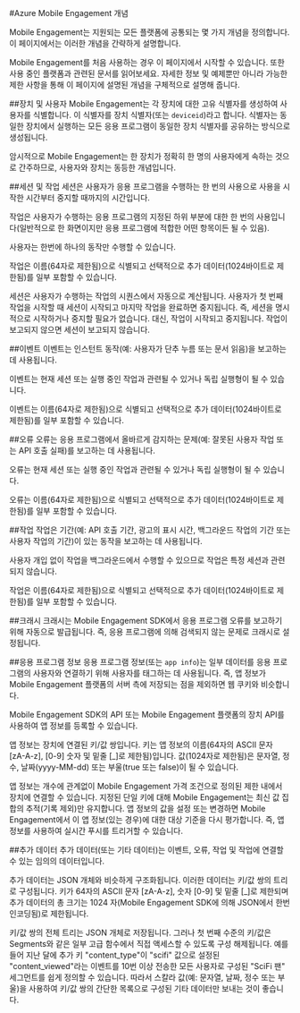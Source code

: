 <properties
	pageTitle="Mobile Engagement 개념"
	description="Mobile Engagement 개념"
	services="mobile-engagement"
	documentationCenter="mobile"
	authors="kpiteira"
	manager="dwrede"
	editor="" />

<tags
	ms.service="mobile-engagement"
	ms.workload="mobile"
	ms.tgt_pltfrm="mobile-android"
	ms.devlang="na"
	ms.topic="get-started-article"
	ms.date="01/24/2015"
	ms.author="kapiteir" />

#Azure Mobile Engagement 개념

Mobile Engagement는 지원되는 모든 플랫폼에 공통되는 몇 가지 개념을 정의합니다. 이 페이지에서는 이러한 개념을 간략하게 설명합니다.

Mobile Engagement를 처음 사용하는 경우 이 페이지에서 시작할 수 있습니다. 또한 사용 중인 플랫폼과 관련된 문서를 읽어보세요. 자세한 정보 및 예제뿐만 아니라 가능한 제한 사항을 통해 이 페이지에 설명된 개념을 구체적으로 설명해 줍니다.

##장치 및 사용자
Mobile Engagement는 각 장치에 대한 고유 식별자를 생성하여 사용자를 식별합니다. 이 식별자를 장치 식별자(또는 `deviceid`)라고 합니다. 식별자는 동일한 장치에서 실행하는 모든 응용 프로그램이 동일한 장치 식별자를 공유하는 방식으로 생성됩니다.

암시적으로 Mobile Engagement는 한 장치가 정확히 한 명의 사용자에게 속하는 것으로 간주하므로, 사용자와 장치는 동등한 개념입니다.

##세션 및 작업
세션은 사용자가 응용 프로그램을 수행하는 한 번의 사용으로 사용을 시작한 시간부터 중지할 때까지의 시간입니다.

작업은 사용자가 수행하는 응용 프로그램의 지정된 하위 부분에 대한 한 번의 사용입니다(일반적으로 한 화면이지만 응용 프로그램에 적합한 어떤 항목이든 될 수 있음).

사용자는 한번에 하나의 동작만 수행할 수 있습니다.

작업은 이름(64자로 제한됨)으로 식별되고 선택적으로 추가 데이터(1024바이트로 제한됨)를 일부 포함할 수 있습니다.

세션은 사용자가 수행하는 작업의 시퀀스에서 자동으로 계산됩니다. 사용자가 첫 번째 작업을 시작할 때 세션이 시작되고 마지막 작업을 완료하면 중지됩니다. 즉, 세션을 명시적으로 시작하거나 중지할 필요가 없습니다. 대신, 작업이 시작되고 중지됩니다. 작업이 보고되지 않으면 세션이 보고되지 않습니다.

##이벤트
이벤트는 인스턴트 동작(예: 사용자가 단추 누름 또는 문서 읽음)을 보고하는 데 사용됩니다.

이벤트는 현재 세션 또는 실행 중인 작업과 관련될 수 있거나 독립 실행형이 될 수 있습니다.

이벤트는 이름(64자로 제한됨)으로 식별되고 선택적으로 추가 데이터(1024바이트로 제한됨)를 일부 포함할 수 있습니다.

##오류
오류는 응용 프로그램에서 올바르게 감지하는 문제(예: 잘못된 사용자 작업 또는 API 호출 실패)를 보고하는 데 사용됩니다.

오류는 현재 세션 또는 실행 중인 작업과 관련될 수 있거나 독립 실행형이 될 수 있습니다.

오류는 이름(64자로 제한됨)으로 식별되고 선택적으로 추가 데이터(1024바이트로 제한됨)를 일부 포함할 수 있습니다.

##작업
작업은 기간(예: API 호출 기간, 광고의 표시 시간, 백그라운드 작업의 기간 또는 사용자 작업의 기간)이 있는 동작을 보고하는 데 사용됩니다.

사용자 개입 없이 작업을 백그라운드에서 수행할 수 있으므로 작업은 특정 세션과 관련되지 않습니다.

작업은 이름(64자로 제한됨)으로 식별되고 선택적으로 추가 데이터(1024바이트로 제한됨)를 일부 포함할 수 있습니다.

##크래시
크래시는 Mobile Engagement SDK에서 응용 프로그램 오류를 보고하기 위해 자동으로 발급됩니다. 즉, 응용 프로그램에 의해 검색되지 않는 문제로 크래시로 설정됩니다.

##응용 프로그램 정보
응용 프로그램 정보(또는 `app info`)는 일부 데이터를 응용 프로그램의 사용자와 연결하기 위해 사용자를 태그하는 데 사용됩니다. 즉, 앱 정보가 Mobile Engagement 플랫폼의 서버 측에 저장되는 점을 제외하면 웹 쿠키와 비슷합니다.

Mobile Engagement SDK의 API 또는 Mobile Engagement 플랫폼의 장치 API를 사용하여 앱 정보를 등록할 수 있습니다.

앱 정보는 장치에 연결된 키/값 쌍입니다. 키는 앱 정보의 이름(64자의 ASCII 문자 [zA-A-z], [0-9] 숫자 및 밑줄 [_]로 제한됨)입니다. 값(1024자로 제한됨)은 문자열, 정수, 날짜(yyyy-MM-dd) 또는 부울(true 또는 false)이 될 수 있습니다.

앱 정보는 개수에 관계없이 Mobile Engagement 가격 조건으로 정의된 제한 내에서 장치에 연결할 수 있습니다. 지정된 단일 키에 대해 Mobile Engagement는 최신 값 집합의 추적(기록 제외)만 유지합니다. 앱 정보의 값을 설정 또는 변경하면 Mobile Engagement에서 이 앱 정보(있는 경우)에 대한 대상 기준을 다시 평가합니다. 즉, 앱 정보를 사용하여 실시간 푸시를 트리거할 수 있습니다.

##추가 데이터
추가 데이터(또는 기타 데이터)는 이벤트, 오류, 작업 및 작업에 연결할 수 있는 임의의 데이터입니다.

추가 데이터는 JSON 개체와 비슷하게 구조화됩니다. 이러한 데이터는 키/값 쌍의 트리로 구성됩니다. 키가 64자의 ASCII 문자 [zA-A-z], 숫자 [0-9] 및 밑줄 [_]로 제한되며 추가 데이터의 총 크기는 1024 자(Mobile Engagement SDK에 의해 JSON에서 한번 인코딩됨)로 제한됩니다.

키/값 쌍의 전체 트리는 JSON 개체로 저장됩니다. 그러나 첫 번째 수준의 키/값은 Segments와 같은 일부 고급 함수에서 직접 액세스할 수 있도록 구성 해제됩니다. 예를 들어 지난 달에 추가 키 "content_type"이 "scifi" 값으로 설정된 "content_viewed"라는 이벤트를 10번 이상 전송한 모든 사용자로 구성된 "SciFi 팬" 세그먼트를 쉽게 정의할 수 있습니다. 따라서 스칼라 값(예: 문자열, 날짜, 정수 또는 부울)을 사용하여 키/값 쌍의 간단한 목록으로 구성된 기타 데이터만 보내는 것이 좋습니다.
 

<!---HONumber=July15_HO3-->